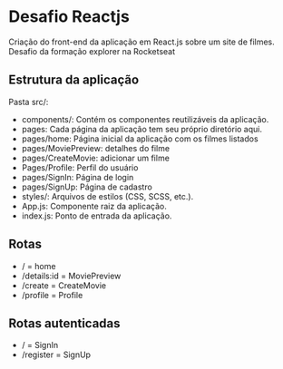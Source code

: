 # Desafio Reactjs
Criação do front-end da aplicação em React.js sobre um site de filmes. Desafio da formação explorer na Rocketseat

## Estrutura da aplicação
Pasta src/:
- components/: Contém os componentes reutilizáveis da aplicação.
- pages: Cada página da aplicação tem seu próprio diretório aqui.
- pages/home: Página inicial da aplicação com os filmes listados
- pages/MoviePreview: detalhes do filme
- pages/CreateMovie: adicionar um filme
- Pages/Profile: Perfil do usuário
- pages/SignIn: Página de login
- pages/SignUp: Página de cadastro
- styles/: Arquivos de estilos (CSS, SCSS, etc.).
- App.js: Componente raiz da aplicação.
- index.js: Ponto de entrada da aplicação.

## Rotas
- / = home
- /details:id = MoviePreview
- /create = CreateMovie
- /profile = Profile
## Rotas autenticadas
- / = SignIn
- /register = SignUp
